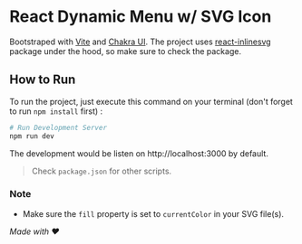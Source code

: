 # React Dynamic Menu w/ SVG Icon

Bootstraped with [Vite](https://vitejs.dev/) and
[Chakra UI](https://chakra-ui.com/). The project uses
[react-inlinesvg](https://github.com/gilbarbara/react-inlinesvg) package under
the hood, so make sure to check the package.

## How to Run

To run the project, just execute this command on your terminal (don't forget to run `npm install` first) :

```sh
# Run Development Server
npm run dev
```

The development would be listen on http://localhost:3000 by default.

> Check `package.json` for other scripts.

### Note

- Make sure the `fill` property is set to `currentColor` in your SVG file(s).

_Made with ❤️_

